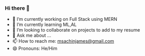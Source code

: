 ### Hi there 👋

<!--
**1nsaan/1nsaan** is a ✨ _special_ ✨ repository because its `README.md` (this file) appears on your GitHub profile.

Here are some ideas to get you started:
-->
- 🔭 I’m currently working on Full Stack using MERN
- 🌱 I’m currently learning ML,AL
- 👯 I’m looking to collaborate on projects to add to my resume 
- 💬 Ask me about ...
- 📫 How to reach me: msachinjames@gmail.com
- 😄 Pronouns: He/Him

